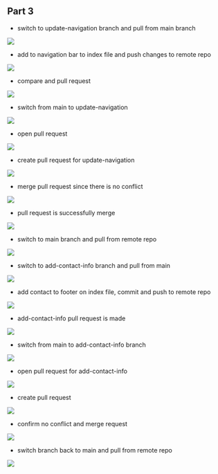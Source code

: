 ## Part 3

- switch to update-navigation branch and pull from main branch

![](img/1.%20switch%20to%20update-nav-branch.PNG)

- add to navigation bar to index file and push changes to remote repo

![](img/2.%20push%20to%20remote%20repo.PNG)

- compare and pull request

![](img/3.%20generate%20pull%20request.PNG)

- switch from main to update-navigation

![](img/4.%20switch%20to%20update-nav%20branch.PNG)

- open pull request

![](img/5.%20open%20pull%20request.PNG)

- create pull request for update-navigation

![](img/6.%20create%20pull%20request.PNG)

- merge pull request since there is no conflict

![](img/7.%20merge%20pull%20request.PNG)

- pull request is successfully merge

![](img/8.%20successful%20request.PNG)

- switch to main branch and pull from remote repo

![](img/9.%20pull%20to%20main.PNG)

- switch to add-contact-info branch and pull from main

![](img/10.%20switch%20to%20add-con-info.PNG)

- add contact to footer on index file, commit and push to remote repo

![](img/11.%20push%20to%20add-con-info%20repo.PNG)

- add-contact-info pull request is made

![](img/12.%20pull%20request%20for%20add-con-info%20branch.PNG)

- switch from main to add-contact-info branch

![](img/13.%20switch%20to%20add-con-info.PNG)

- open pull request for add-contact-info

![](img/14.%20open%20pr%20for%20add-con-info.PNG)

- create pull request

![](img/15.%20create%20pr.PNG)

- confirm no conflict and merge request

![](img/16.%20merge%20pr.PNG)

- switch branch back to main and pull from remote repo

![](img/17.%20pull%20to%20main.PNG)